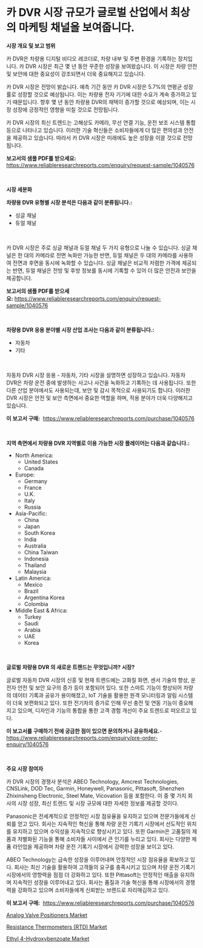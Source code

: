 <p><h1>카 DVR 시장 규모가 글로벌 산업에서 최상의 마케팅 채널을 보여줍니다.</h1></p><p><strong>시장 개요 및 보고 범위</strong></p>
<p><p>카 DVR은 차량용 디지털 비디오 레코더로, 차량 내부 및 주변 환경을 기록하는 장치입니다. 카 DVR 시장은 최근 몇 년 동안 꾸준한 성장을 보여왔습니다. 이 시장은 차량 안전 및 보안에 대한 중요성이 강조되면서 더욱 중요해지고 있습니다.</p><p>카 DVR 시장은 전망이 밝습니다. 예측 기간 동안 카 DVR 시장은 5.7%의 연평균 성장률로 성장할 것으로 예상됩니다. 이는 차량용 전자 기기에 대한 수요가 계속 증가하고 있기 때문입니다. 향후 몇 년 동안 차량용 DVR의 채택이 증가할 것으로 예상되며, 이는 시장 성장에 긍정적인 영향을 미칠 것으로 전망됩니다.</p><p>카 DVR 시장의 최신 트렌드는 고해상도 카메라, 무선 연결 기능, 운전 보조 시스템 통합 등으로 나타나고 있습니다. 이러한 기술 혁신들은 소비자들에게 더 많은 편의성과 안전을 제공하고 있습니다. 따라서 카 DVR 시장은 미래에도 높은 성장을 이끌 것으로 전망됩니다.</p></p>
<p><strong>보고서의 샘플 PDF를 받으세요:</strong> <a href="https://www.reliableresearchreports.com/enquiry/request-sample/1040576">https://www.reliableresearchreports.com/enquiry/request-sample/1040576</a></p>
<p>&nbsp;</p>
<p><strong>시장 세분화</strong></p>
<p><strong>차량용 DVR 유형별 시장 분석은 다음과 같이 분류됩니다.:</strong></p>
<p><ul><li>싱글 채널</li><li>듀얼 채널</li></ul></p>
<p>&nbsp;</p>
<p><p>카 DVR 시장은 주로 싱글 채널과 듀얼 채널 두 가지 유형으로 나눌 수 있습니다. 싱글 채널은 한 대의 카메라로 전면 녹화만 가능한 반면, 듀얼 채널은 두 대의 카메라를 사용하여 전면과 후면을 동시에 녹화할 수 있습니다. 싱글 채널은 비교적 저렴한 가격에 제공되는 반면, 듀얼 채널은 전방 및 후방 정보를 동시에 기록할 수 있어 더 많은 안전과 보안을 제공합니다.</p></p>
<p><strong>보고서의 샘플 PDF를 받으세요:</strong>&nbsp;<a href="https://www.reliableresearchreports.com/enquiry/request-sample/1040576">https://www.reliableresearchreports.com/enquiry/request-sample/1040576</a></p>
<p>&nbsp;</p>
<p><strong> 차량용 DVR 응용 분야별 시장 산업 조사는 다음과 같이 분류됩니다.:</strong></p>
<p><ul><li>자동차</li><li>기타</li></ul></p>
<p>&nbsp;</p>
<p><p>자동차 DVR 시장 응용 - 자동차, 기타 시장을 설명하면 성장하고 있습니다. 자동차 DVR은 차량 운전 중에 발생하는 사고나 사건을 녹화하고 기록하는 데 사용됩니다. 또한 다른 산업 분야에서도 사용되는데, 보안 및 감시 목적으로 사용되기도 합니다. 이러한 DVR 시장은 안전 및 보안 측면에서 중요한 역할을 하며, 적용 분야가 더욱 다양해지고 있습니다.</p></p>
<p><strong>이 보고서 구매:</strong>&nbsp; <a href="https://www.reliableresearchreports.com/purchase/1040576">https://www.reliableresearchreports.com/purchase/1040576</a></p>
<p>&nbsp;</p>
<p><strong>지역 측면에서 차량용 DVR 지역별로 이용 가능한 시장 플레이어는 다음과 같습니다.:</strong></p>
<p><ul>
    <li>
        North America:
        <ul>
            <li>United States</li>
            <li>Canada</li>
        </ul>
    </li>
    <li>
        Europe:
        <ul>
            <li>Germany</li>
            <li>France</li>
            <li>U.K.</li>
            <li>Italy</li>
            <li>Russia</li>
        </ul>
    </li>
    <li>
        Asia-Pacific:
        <ul>
            <li>China</li>
            <li>Japan</li>
            <li>South Korea</li>
            <li>India</li>
            <li>Australia</li>
            <li>China Taiwan</li>
            <li>Indonesia</li>
            <li>Thailand</li>
            <li>Malaysia</li>
        </ul>
    </li>
    <li>
        Latin America:
        <ul>
            <li>Mexico</li>
            <li>Brazil</li>
            <li>Argentina Korea</li>
            <li>Colombia</li>
        </ul>
    </li>
    <li>
        Middle East & Africa:
        <ul>
            <li>Turkey</li>
            <li>Saudi</li>
            <li>Arabia</li>
            <li>UAE</li>
            <li>Korea</li>
        </ul>
    </li>
    </ul></p>
<p>&nbsp;</p>
<p><strong>글로벌 차량용 DVR 의 새로운 트렌드는 무엇입니까? 시장?</strong></p>
<p><p>글로벌 자동차 DVR 시장의 신흥 및 현재 트렌드에는 고화질 화면, 센서 기술의 향상, 운전자 안전 및 보안 요구의 증가 등이 포함되어 있다. 또한 스마트 기능이 향상되어 차량의 데이터 기록과 공유가 용이해졌고, IoT 기술을 활용한 원격 모니터링과 알림 시스템이 더욱 보편화되고 있다. 또한 전기차의 증가로 인해 무선 충전 및 연동 기능이 중요해지고 있으며, 디자인과 기능의 통합을 통한 고객 경험 개선이 주요 트렌드로 떠오르고 있다.</p></p>
<p><strong>이 보고서를 구매하기 전에 궁금한 점이 있으면 문의하거나 공유하세요.</strong>- <a href="https://www.reliableresearchreports.com/enquiry/pre-order-enquiry/1040576">https://www.reliableresearchreports.com/enquiry/pre-order-enquiry/1040576</a></p>
<p>&nbsp;</p>
<p><strong>주요 시장 참여자</strong></p>
<p><p>카 DVR 시장의 경쟁사 분석은 ABEO Technology, Amcrest Technologies, CNSLink, DOD Tec, Garmin, Honeywell, Panasonic, Pittasoft, Shenzhen Zhixinsheng Electronic, Steel Mate, Vicovation 등을 포함한다. 이 중 몇 가지 회사의 시장 성장, 최신 트렌드 및 시장 규모에 대한 자세한 정보를 제공할 것이다.</p><p>Panasonic은 전세계적으로 안정적인 시장 점유율을 유지하고 있으며 전문가들에게 신뢰를 얻고 있다. 회사는 지속적인 혁신을 통해 차량 운전 기록기 시장에서 선도적인 위치를 유지하고 있으며 수익성을 지속적으로 향상시키고 있다. 또한 Garmin은 고품질의 제품과 차별화된 기능을 통해 소비자들 사이에서 큰 인기를 누리고 있다. 회사는 다양한 제품 라인업을 제공하며 차량 운전 기록기 시장에서 강력한 성장을 보이고 있다.</p><p>ABEO Technology는 급속한 성장을 이루어내며 안정적인 시장 점유율을 확보하고 있다. 회사는 최신 기술을 활용하여 고객들의 요구를 충족시키고 있으며 차량 운전 기록기 시장에서의 영향력을 점점 더 강화하고 있다. 또한 Pittasoft는 안정적인 매출을 유지하며 지속적인 성장을 이루어내고 있다. 회사는 품질과 기술 혁신을 통해 시장에서의 경쟁력을 강화하고 있으며 소비자들에게 신뢰받는 브랜드로 자리매김하고 있다.</p></p>
<p><strong>이 보고서 구매:</strong>&nbsp;&nbsp;<a href="https://www.reliableresearchreports.com/purchase/1040576">https://www.reliableresearchreports.com/purchase/1040576</a></p>
<p><p><a href="https://www.linkedin.com/pulse/analog-valve-positioners-market-analysis-size-global-industry-iahhc?trackingId=2%2BC5NGaXOQO4sWRi3ib4QA%3D%3D">Analog Valve Positioners Market</a></p><p><a href="https://www.linkedin.com/pulse/global-resistance-thermometers-rtd-market-types-applications-9siuf?trackingId=%2Fhh7KUFUJrNQ68TZcWHL3A%3D%3D">Resistance Thermometers (RTD) Market</a></p><p><a href="https://www.linkedin.com/pulse/ethyl-4-hydroxybenzoate-market-share-amp-new-trends-analysis-kfcrc?trackingId=Wqy024pNRzx49%2FYuRvepQw%3D%3D">Ethyl 4-Hydroxybenzoate Market</a></p></p>
